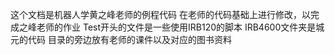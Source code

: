 这个文档是机器人学黄之峰老师的例程代码
在老师的代码基础上进行修改，以完成之峰老师的作业
Test开头的文件是一些使用IRB120的脚本
IRB4600文件夹是城元的代码
目录的旁边放有老师的课件以及对应的图书资料
